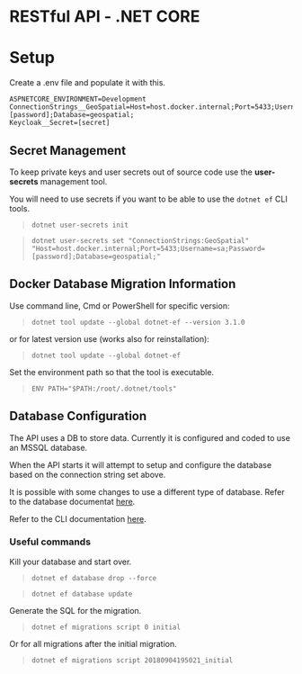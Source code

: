 # RESTful API - .NET CORE

# Setup

Create a .env file and populate it with this.

```
ASPNETCORE_ENVIRONMENT=Development
ConnectionStrings__GeoSpatial=Host=host.docker.internal;Port=5433;Username=sa;Password=[password];Database=geospatial;
Keycloak__Secret=[secret]
```

## Secret Management

To keep private keys and user secrets out of source code use the **user-secrets** management tool.

You will need to use secrets if you want to be able to use the `dotnet ef` CLI tools.

> `dotnet user-secrets init`

> `dotnet user-secrets set "ConnectionStrings:GeoSpatial" "Host=host.docker.internal;Port=5433;Username=sa;Password=[password];Database=geospatial;"`

## Docker Database Migration Information

Use command line, Cmd or PowerShell for specific version:

> `dotnet tool update --global dotnet-ef --version 3.1.0`

or for latest version use (works also for reinstallation):

> `dotnet tool update --global dotnet-ef`

Set the environment path so that the tool is executable.

> `ENV PATH="$PATH:/root/.dotnet/tools"`

## Database Configuration

The API uses a DB to store data. Currently it is configured and coded to use an MSSQL database.

When the API starts it will attempt to setup and configure the database based on the connection string set above.

It is possible with some changes to use a different type of database. Refer to the database documentat [here](../database/README.md).

Refer to the CLI documentation [here](https://docs.microsoft.com/en-us/ef/core/miscellaneous/cli/dotnet).

### Useful commands

Kill your database and start over.

> `dotnet ef database drop --force`

> `dotnet ef database update`

Generate the SQL for the migration.

> `dotnet ef migrations script 0 initial`

Or for all migrations after the initial migration.

> `dotnet ef migrations script 20180904195021_initial`
